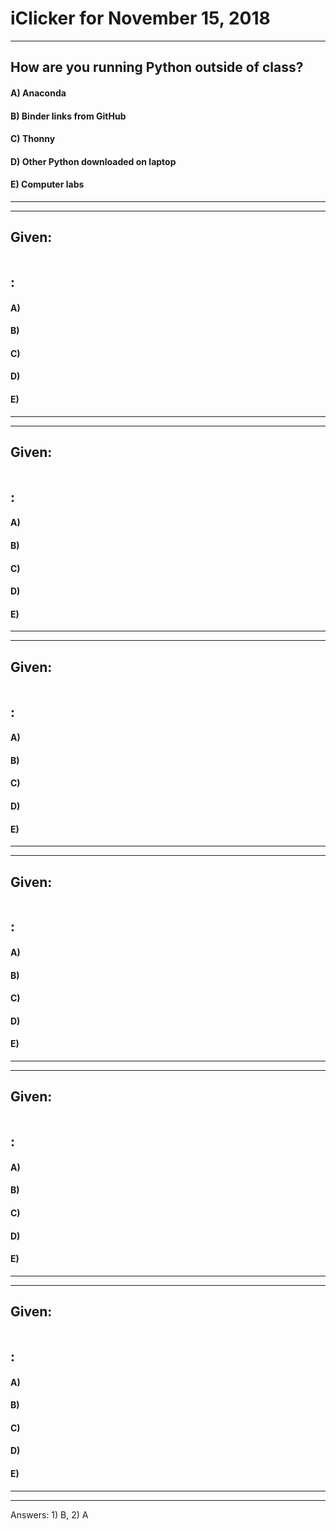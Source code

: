 
# iClicker for November 15, 2018

---


## How are you running Python outside of class?
#### A) Anaconda
#### B) Binder links from GitHub
#### C) Thonny
#### D) Other Python downloaded on laptop
#### E) Computer labs

---

---

## Given:
```

```

## :
#### A) 
#### B) 
#### C) 
#### D) 
#### E) 

---

---

## Given:
```

```

## :
#### A) 
#### B) 
#### C) 
#### D) 
#### E) 

---

---

## Given:
```

```

## :
#### A) 
#### B) 
#### C) 
#### D) 
#### E) 

---

---

## Given:
```

```

## :
#### A) 
#### B) 
#### C) 
#### D) 
#### E) 

---

---

## Given:
```

```

## :
#### A) 
#### B) 
#### C) 
#### D) 
#### E) 

---

---

## Given:
```

```

## :
#### A) 
#### B) 
#### C) 
#### D) 
#### E) 

---

---

Answers: 1) B, 2) A
